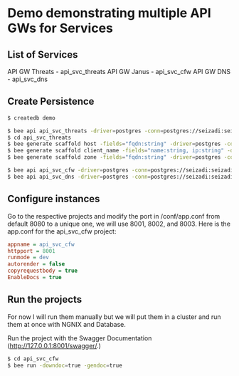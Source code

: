 # Demo demonstrating multiple API GWs for Services

## List of Services
API GW Threats - api_svc_threats
API GW Janus - api_svc_cfw
API GW DNS - api_svc_dns

## Create Persistence
```sh
$ createdb demo
```

```sh
$ bee api api_svc_threats -driver=postgres -conn=postgres://seizadi:seizadi@127.0.0.1:5432/demo?sslmode=disable
$ cd api_svc_threats
$ bee generate scaffold host -fields="fqdn:string" -driver=postgres -conn=postgres://seizadi:seizadi@127.0.0.1:5432/demo?sslmode=disable
$ bee generate scaffold client_name -fields="name:string, ip:string" -driver=postgres -conn=postgres://seizadi:seizadi@127.0.0.1:5432/demo?sslmode=disable
$ bee generate scaffold zone -fields="fqdn:string" -driver=postgres -conn=postgres://seizadi:seizadi@127.0.0.1:5432/demo?sslmode=disable

$ bee api api_svc_cfw -driver=postgres -conn=postgres://seizadi:seizadi@127.0.0.1:5432/demo?sslmode=disable
$ bee api api_svc_dns -driver=postgres -conn=postgres://seizadi:seizadi@127.0.0.1:5432/demo?sslmode=disable
```
## Configure instances
Go to the respective projects and modify the port in <project>/conf/app.conf from default 8080 to a unique one, we will use 8001, 8002, and 8003. Here is the app.conf for the api_svc_cfw project:
```ini
appname = api_svc_cfw
httpport = 8001
runmode = dev
autorender = false
copyrequestbody = true
EnableDocs = true

```

## Run the projects

For now I will run them manually but we will put them in a cluster and run them at once with NGNIX and Database.

Run the project with the Swagger Documentation (http://127.0.0.1:8001/swagger/.)

```sh
$ cd api_svc_cfw
$ bee run -downdoc=true -gendoc=true
```






